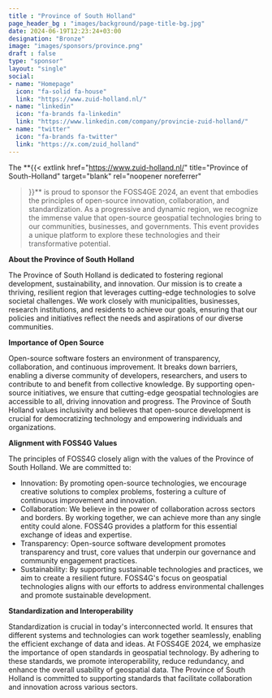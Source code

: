 ```yaml
---
title : "Province of South Holland"
page_header_bg : "images/background/page-title-bg.jpg"
date: 2024-06-19T12:23:24+03:00
designation: "Bronze"
image: "images/sponsors/province.png"
draft : false
type: "sponsor"
layout: "single"
social:
- name: "Homepage"
  icon: "fa-solid fa-house"
  link: "https://www.zuid-holland.nl/"
- name: "linkedin"
  icon: "fa-brands fa-linkedin"
  link: "https://www.linkedin.com/company/provincie-zuid-holland/"
- name: "twitter"
  icon: "fa-brands fa-twitter"
  link: "https://x.com/zuid_holland"
---
```


The
**{{< extlink
  href="https://www.zuid-holland.nl/"
  title="Province of South-Holland"
  target="blank" rel="noopener noreferrer"
>}}** is proud to
sponsor the FOSS4GE 2024, an event that embodies the principles of open-source
innovation, collaboration, and standardization. As a progressive and dynamic
region, we recognize the immense value that open-source geospatial technologies
bring to our communities, businesses, and governments. This event provides a
unique platform to explore these technologies and their transformative potential.

**About the Province of South Holland**

The Province of South Holland is dedicated to fostering regional development,
sustainability, and innovation. Our mission is to create a thriving, resilient
region that leverages cutting-edge technologies to solve societal challenges.
We work closely with municipalities, businesses, research institutions, and
residents to achieve our goals, ensuring that our policies and initiatives
reflect the needs and aspirations of our diverse communities.

**Importance of Open Source**

Open-source software fosters an environment of transparency, collaboration,
and continuous improvement. It breaks down barriers, enabling a diverse
community of developers, researchers, and users to contribute to and benefit
from collective knowledge. By supporting open-source initiatives, we ensure
that cutting-edge geospatial technologies are accessible to all, driving
innovation and progress. The Province of South Holland values inclusivity and
believes that open-source development is crucial for democratizing technology
and empowering individuals and organizations.

**Alignment with FOSS4G Values**

The principles of FOSS4G closely align with the values of the Province of
South Holland. We are committed to:
- Innovation: By promoting open-source technologies, we encourage creative
  solutions to complex problems, fostering a culture of continuous improvement
  and innovation.
- Collaboration: We believe in the power of collaboration across sectors and
  borders. By working together, we can achieve more than any single entity
  could alone. FOSS4G provides a platform for this essential exchange of ideas
  and expertise.
- Transparency: Open-source software development promotes transparency and
  trust, core values that underpin our governance and community engagement
  practices.
- Sustainability: By supporting sustainable technologies and practices, we aim
  to create a resilient future. FOSS4G's focus on geospatial technologies
  aligns with our efforts to address environmental challenges and promote
  sustainable development.

**Standardization and Interoperability**

Standardization is crucial in today's interconnected world. It ensures that
different systems and technologies can work together seamlessly, enabling the
efficient exchange of data and ideas. At FOSS4GE 2024, we emphasize the
importance of open standards in geospatial technology. By adhering to these
standards, we promote interoperability, reduce redundancy, and enhance the
overall usability of geospatial data. The Province of South Holland is
committed to supporting standards that facilitate collaboration and innovation
across various sectors.

